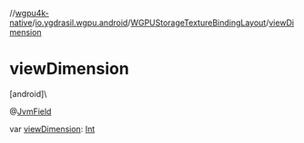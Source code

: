 //[wgpu4k-native](../../../index.md)/[io.ygdrasil.wgpu.android](../index.md)/[WGPUStorageTextureBindingLayout](index.md)/[viewDimension](view-dimension.md)

# viewDimension

[android]\

@[JvmField](https://kotlinlang.org/api/core/kotlin-stdlib/kotlin.jvm/-jvm-field/index.html)

var [viewDimension](view-dimension.md): [Int](https://kotlinlang.org/api/core/kotlin-stdlib/kotlin/-int/index.html)